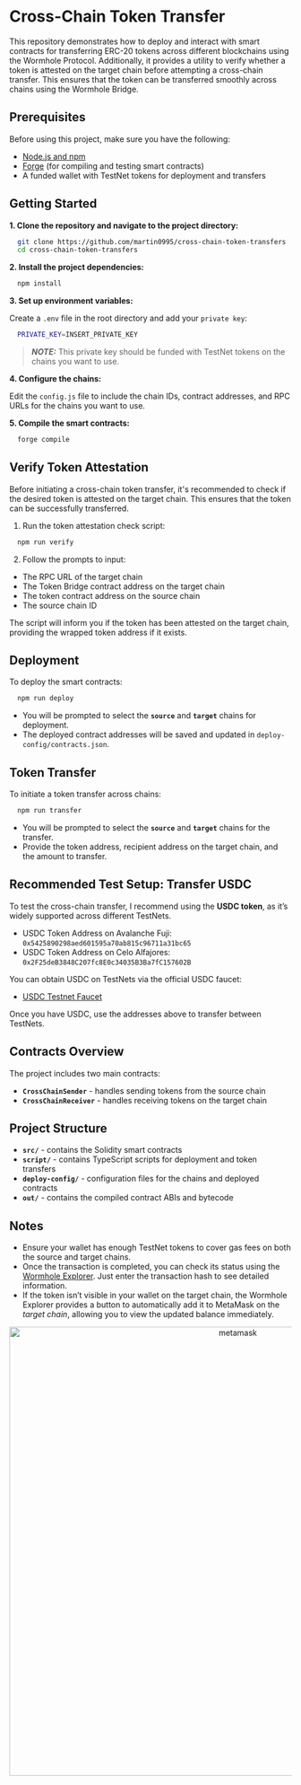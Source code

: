 # Cross-Chain Token Transfer

This repository demonstrates how to deploy and interact with smart contracts for transferring ERC-20 tokens across different blockchains using the Wormhole Protocol. Additionally, it provides a utility to verify whether a token is attested on the target chain before attempting a cross-chain transfer. This ensures that the token can be transferred smoothly across chains using the Wormhole Bridge.

## Prerequisites

Before using this project, make sure you have the following:

 - [Node.js and npm](https://docs.npmjs.com/downloading-and-installing-node-js-and-npm)
 - [Forge](https://book.getfoundry.sh/getting-started/installation) (for compiling and testing smart contracts)
 - A funded wallet with TestNet tokens for deployment and transfers

 ## Getting Started

 **1. Clone the repository and navigate to the project directory:**

 ```bash
   git clone https://github.com/martin0995/cross-chain-token-transfers
   cd cross-chain-token-transfers
 ```

**2. Install the project dependencies:**

```bash
  npm install
```

**3. Set up environment variables:**

Create a `.env` file in the root directory and add your `private key`:

```bash
  PRIVATE_KEY=INSERT_PRIVATE_KEY
```

> **_NOTE:_** This private key should be funded with TestNet tokens on the chains you want to use.

**4. Configure the chains:**

Edit the `config.js` file to include the chain IDs, contract addresses, and RPC URLs for the chains you want to use.

**5. Compile the smart contracts:**

```bash
  forge compile
```

## Verify Token Attestation

Before initiating a cross-chain token transfer, it's recommended to check if the desired token is attested on the target chain. This ensures that the token can be successfully transferred.

1. Run the token attestation check script:
  
  ```bash
    npm run verify
  ```

2. Follow the prompts to input:

- The RPC URL of the target chain
- The Token Bridge contract address on the target chain
- The token contract address on the source chain
- The source chain ID

The script will inform you if the token has been attested on the target chain, providing the wrapped token address if it exists.

## Deployment

To deploy the smart contracts:

```bash
  npm run deploy
```

 - You will be prompted to select the **`source`** and **`target`** chains for deployment.
 - The deployed contract addresses will be saved and updated in `deploy-config/contracts.json`.

## Token Transfer

To initiate a token transfer across chains:

```bash
  npm run transfer
```

 - You will be prompted to select the **`source`** and **`target`** chains for the transfer.
 - Provide the token address, recipient address on the target chain, and the amount to transfer.

## Recommended Test Setup: Transfer USDC

To test the cross-chain transfer, I recommend using the **USDC token**, as it’s widely supported across different TestNets.

 - USDC Token Address on Avalanche Fuji: `0x5425890298aed601595a70ab815c96711a31bc65`
 - USDC Token Address on Celo Alfajores: `0x2F25deB3848C207fc8E0c34035B3Ba7fC157602B`

You can obtain USDC on TestNets via the official USDC faucet:

 - [USDC Testnet Faucet](https://faucet.circle.com/)

 Once you have USDC, use the addresses above to transfer between TestNets.

## Contracts Overview

The project includes two main contracts:

 - **`CrossChainSender`** - handles sending tokens from the source chain
 - **`CrossChainReceiver`** - handles receiving tokens on the target chain

## Project Structure

 - **`src/`** - contains the Solidity smart contracts
 - **`script/`** - contains TypeScript scripts for deployment and token transfers
 - **`deploy-config/`** - configuration files for the chains and deployed contracts
 - **`out/`** - contains the compiled contract ABIs and bytecode

## Notes

 - Ensure your wallet has enough TestNet tokens to cover gas fees on both the source and target chains.
 - Once the transaction is completed, you can check its status using the [Wormhole Explorer](https://wormholescan.io/). Just enter the transaction hash to see detailed information.
 - If the token isn’t visible in your wallet on the target chain, the Wormhole Explorer provides a button to automatically add it to MetaMask on the _target chain_, allowing you to view the updated balance immediately.

<div align="center">
 <img src="https://github.com/user-attachments/assets/e2ae584a-1a41-4f20-9703-0fe7de230e3f" alt="metamask" width="800"/>
</div>
